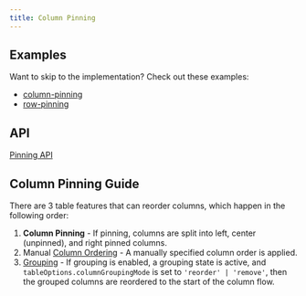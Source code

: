 ```yaml
---
title: Column Pinning
---
```


## Examples

Want to skip to the implementation? Check out these examples:

- [column-pinning](../examples/react/column-pinning)
- [row-pinning](../examples/react/row-pinning)

## API

[Pinning API](../api/features/pinning)

## Column Pinning Guide

There are 3 table features that can reorder columns, which happen in the following order:

1. **Column Pinning** - If pinning, columns are split into left, center (unpinned), and right pinned columns.
2. Manual [Column Ordering](../guide/column-ordering) - A manually specified column order is applied.
3. [Grouping](../guide/grouping) - If grouping is enabled, a grouping state is active, and `tableOptions.columnGroupingMode` is set to `'reorder' | 'remove'`, then the grouped columns are reordered to the start of the column flow.
